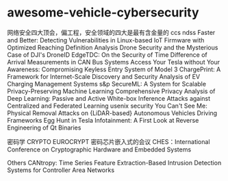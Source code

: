 # awesome-vehicle-cybersecurity

网络安全四大顶会，偏工程，安全领域的四大是最有含金量的
ccs
ndss
Faster and Better: Detecting Vulnerabilities in Linux-based IoT Firmware with Optimized Reaching Definition Analysis
Drone Security and the Mysterious Case of DJI's DroneID
EdgeTDC: On the Security of Time Difference of Arrival Measurements in CAN Bus Systems
Access Your Tesla without Your Awareness: Compromising Keyless Entry System of Model 3
ChargePrint: A Framework for Internet-Scale Discovery and Security Analysis of EV Charging Management Systems
s&p
SecureML: A System for Scalable Privacy-Preserving Machine Learning
Comprehensive Privacy Analysis of Deep Learning: Passive and Active White-box Inference Attacks against Centralized and Federated Learning
usenix security
You Can't See Me: Physical Removal Attacks on {LiDAR-based} Autonomous Vehicles Driving Frameworks
Egg Hunt in Tesla Infotainment: A First Look at Reverse Engineering of Qt Binaries

密码学
CRYPTO
EUROCRYPT
密码芯片嵌入式的会议  CHES：International Conference on Cryptographic Hardware and Embedded Systems

Others
CANtropy: Time Series Feature Extraction-Based Intrusion Detection Systems for Controller Area Networks
